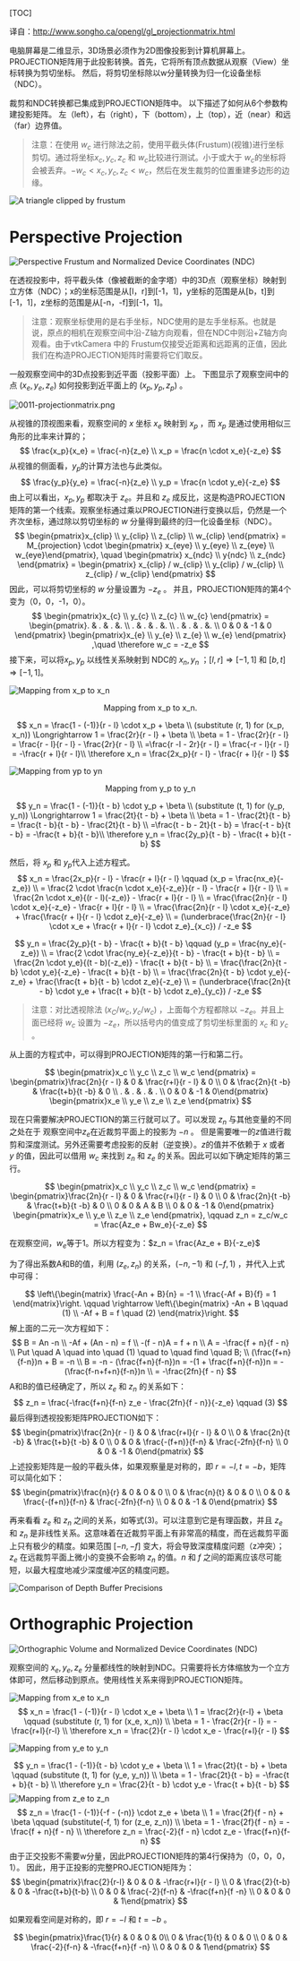 [TOC]

译自：http://www.songho.ca/opengl/gl_projectionmatrix.html

电脑屏幕是二维显示，3D场景必须作为2D图像投影到计算机屏幕上。PROJECTION矩阵用于此投影转换。首先，它将所有顶点数据从观察（View）坐标转换为剪切坐标。 然后，将剪切坐标除以w分量转换为归一化设备坐标（NDC）。

裁剪和NDC转换都已集成到PROJECTION矩阵中。 以下描述了如何从6个参数构建投影矩阵。 左（left），右（right），下（bottom），上（top），近（near）和远（far）边界值。

>  注意：在使用 $w_c$ 进行除法之前，使用平截头体(Frustum)(视锥)进行坐标剪切。通过将坐标$x_c, y_c, z_c$ 和 $w_c$比较进行测试。小于或大于 $w_c$的坐标将会被丢弃。$-w_c < x_c, y_c, z_c < w_c$，然后在发生裁剪的位置重建多边形的边缘。

![A triangle clipped by frustum](05vtkpics/0007-gl_frustumclip.png)

# Perspective Projection

![Perspective Frustum and Normalized Device Coordinates (NDC)](05vtkpics/0008-gl_projectionmatrix01.png)

在透视投影中，将平截头体（像被截断的金字塔）中的3D点（观察坐标）映射到立方体（NDC）；x的坐标范围是从[l，r]到[-1，1]，y坐标的范围是从[b，t]到[-1，1]，z坐标的范围是从[-n，-f]到[-1，1]。

> 注意：观察坐标使用的是右手坐标，NDC使用的是左手坐标系。也就是说，原点的相机在观察空间中沿-Z轴方向观看，但在NDC中则沿+Z轴方向观看。由于vtkCamera 中的 Frustum仅接受近距离和远距离的正值，因此我们在构造PROJECTION矩阵时需要将它们取反。

一般观察空间中的3D点投影到近平面（投影平面）上。 下图显示了观察空间中的点 $(x_e, y_e, z_e)$ 如何投影到近平面上的 $(x_p, y_p, z_p)$ 。

![0011-projectionmatrix.png](05vtkpics/0011-projectionmatrix.png)

从视锥的顶视图来看，观察空间的 $x$ 坐标 $x_e$ 映射到 $x_p$ ，而 $x_p$ 是通过使用相似三角形的比率来计算的；
$$
\frac{x_p}{x_e} = \frac{-n}{z_e} \\
x_p = \frac{n \cdot x_e}{-z_e}
$$
从视锥的侧面看，$y_p$的计算方法也与此类似。
$$
\frac{y_p}{y_e} = \frac{-n}{z_e} \\
y_p = \frac{n \cdot y_e}{-z_e}
$$
由上可以看出，$x_p, y_p$ 都取决于 $z_e$。并且和 $z_e$ 成反比，这是构造PROJECTION矩阵的第一个线索。观察坐标通过乘以PROJECTION进行变换以后，仍然是一个齐次坐标，通过除以剪切坐标的 $w$ 分量得到最终的归一化设备坐标（NDC）。
$$
\begin{pmatrix}x_{clip} \\ y_{clip} \\ z_{clip} \\ w_{clip} \end{pmatrix} = M_{projection} \cdot \begin{pmatrix} x_{eye} \\ y_{eye} \\ z_{eye} \\ w_{eye}\end{pmatrix}, \quad \begin{pmatrix} x_{ndc} \\ y{ndc} \\ z_{ndc} \end{pmatrix} = \begin{pmatrix} x_{clip} / w_{clip} \\ y_{clip}  / w_{clip} \\ z_{clip}  / w_{clip} \end{pmatrix}
$$
因此，可以将剪切坐标的 $w$ 分量设置为 $-z_e$ 。 并且，PROJECTION矩阵的第4个变为（0，0，-1，0）。
$$
\begin{pmatrix}x_{c} \\ y_{c} \\ z_{c} \\ w_{c} \end{pmatrix} = \begin{pmatrix}. & . & . &. \\ . & . & . &. \\ . & . & . &. \\ 0 & 0 & -1 & 0 \end{pmatrix} \begin{pmatrix}x_{e} \\ y_{e} \\ z_{e} \\ w_{e} \end{pmatrix} ,\quad \therefore w_c = -z_e
$$
接下来，可以将$x_p, y_p$ 以线性关系映射到 NDC的 $x_n, y_n$ ；$[l, r] \Longrightarrow [-1, 1]$ 和 $[b, t] \Longrightarrow [-1, 1]$。

![Mapping from $x_p$ to $x_n$](05vtkpics/0012-gl_projectionmatrix05.png)

<center>Mapping from x_p to x_n.</center>

$$
x_n = \frac{1 - (-1)}{r - l} \cdot x_p + \beta \\
(substitute (r, 1) for (x_p, x_n)) \Longrightarrow 1 = \frac{2r}{r - l} + \beta \\
\beta  = 1 - \frac{2r}{r - l} = \frac{r - l}{r - l} - \frac{2r}{r - l} \\
=\frac{r -l - 2r}{r - l} = \frac{-r - l}{r - l} = -\frac{r + l}{r - l}\\
\therefore x_n = \frac{2x_p}{r - l} - \frac{r + l}{r - l}
$$

![Mapping from yp to yn](05vtkpics/0013-gl_projectionmatrix06.png)

<center>Mapping from y_p to y_n</center>

$$
y_n = \frac{1 - (-1)}{t - b} \cdot y_p + \beta \\
(substitute (t, 1) for (y_p, y_n)) \Longrightarrow 1 = \frac{2t}{t - b} + \beta \\
\beta  = 1 - \frac{2t}{t - b} = \frac{t - b}{t - b} - \frac{2t}{t - b} \\
=\frac{t - b - 2t}{t - b} = \frac{-t - b}{t - b} = -\frac{t + b}{t - b}\\
\therefore y_n = \frac{2y_p}{t - b} - \frac{t + b}{t - b}
$$

然后，将 $x_p$ 和 $y_p$代入上述方程式。
$$
x_n = \frac{2x_p}{r - l} - \frac{r + l}{r - l} \qquad (x_p = \frac{nx_e}{-z_e})  \\
= \frac{2 \cdot \frac{n \cdot x_e}{-z_e}}{r - l} - \frac{r + l}{r - l} \\
= \frac{2n \cdot x_e}{(r - l)(-z_e)} - \frac{r + l}{r - l} \\
= \frac{\frac{2n}{r - l} \cdot x_e}{-z_e} - \frac{r + l}{r - l} \\
= \frac{\frac{2n}{r - l} \cdot x_e}{-z_e} + \frac{\frac{r + l}{r - l} \cdot z_e}{-z_e} \\ 
= (\underbrace{\frac{2n}{r - l} \cdot x_e + \frac{r + l}{r - l} \cdot z_e}_{x_c}) / -z_e
$$

$$
y_n = \frac{2y_p}{t - b} - \frac{t + b}{t - b} \qquad (y_p = \frac{ny_e}{-z_e})   \\
= \frac{2 \cdot \frac{ny_e}{-z_e}}{t - b} - \frac{t + b}{t - b}  \\
= \frac{2n \cdot y_e}{(t - b)(-z_e)} - \frac{t + b}{t - b}  \\
= \frac{\frac{2n}{t - b} \cdot y_e}{-z_e} - \frac{t + b}{t - b} \\
= \frac{\frac{2n}{t - b} \cdot y_e}{-z_e} + \frac{\frac{t + b}{t - b} \cdot z_e}{-z_e} \\
= (\underbrace{\frac{2n}{t - b} \cdot y_e + \frac{t + b}{t - b} \cdot z_e}_{y_c}) / -z_e
$$

> 注意：对比透视除法 $(x_C/w_c, y_c/w_c)$ ，上面每个方程都除以 $-z_e$。并且上面已经将 $w_c$ 设置为 $-z_e$，所以括号内的值变成了剪切坐标里面的 $x_c$ 和 $y_c$ 。

从上面的方程式中，可以得到PROJECTION矩阵的第一行和第二行。

$$
\begin{pmatrix}x_c \\ y_c \\ z_c \\ w_c \end{pmatrix} = \begin{pmatrix}\frac{2n}{r - l} & 0 & \frac{r+l}{r - l} & 0 \\ 0 & \frac{2n}{t -b} & \frac{t+b}{t -b} & 0 \\ . & . & . & . \\ 0 & 0 & -1 & 0\end{pmatrix} \begin{pmatrix}x_e \\ y_e \\ z_e \\ z_e \end{pmatrix}
$$

现在只需要解决PROJECTION的第三行就可以了。可以发现 $z_n$ 与其他变量的不同之处在于 观察空间中$z_e$在近裁剪平面上的投影为 $-n$ 。 但是需要唯一的$z$值进行裁剪和深度测试。另外还需要考虑投影的反射（逆变换）。$z$的值并不依赖于 $x$ 或者 $y$ 的值，因此可以借用 $w_c$ 来找到 $z_n$ 和 $z_e$ 的关系。因此可以如下确定矩阵的第三行。

$$
\begin{pmatrix}x_c \\ y_c \\ z_c \\ w_c \end{pmatrix} = \begin{pmatrix}\frac{2n}{r - l} & 0 & \frac{r+l}{r - l} & 0 \\ 0 & \frac{2n}{t -b} & \frac{t+b}{t -b} & 0 \\ 0 & 0 & A & B \\ 0 & 0 & -1 & 0\end{pmatrix} \begin{pmatrix}x_e \\ y_e \\ z_e \\ z_e \end{pmatrix}, \qquad z_n = z_c/w_c = \frac{Az_e + Bw_e}{-z_e}
$$

在观察空间，$w_e$等于1。所以方程变为：$z_n = \frac{Az_e + B}{-z_e}$

为了得出系数A和B的值，利用 $(z_e, z_n)$ 的关系，$(-n, -1)$ 和 $(-f, 1)$ ，并代入上式中可得：

$$
\left\{\begin{matrix}
\frac{-An + B}{n} = -1 \\ \frac{-Af + B}{f} = 1
\end{matrix}\right. 
\qquad \rightarrow
\left\{\begin{matrix}
-An + B \qquad (1) \\ -Af + B = f \quad (2)
\end{matrix}\right.
$$
解上面的二元一次方程如下：
$$
B = An -n \\
-Af + (An - n) = f \\
-(f - n)A = f + n \\
A = -\frac{f + n}{f - n}  \\
Put \quad A \quad into \quad (1) \quad  to \quad find \quad B; \\
(\frac{f+n}{f-n})n + B = -n \\
B = -n - (\frac{f+n}{f-n})n  = -(1 + \frac{f+n}{f-n})n = -(\frac{f-n+f+n}{f-n})n \\
= -\frac{2fn}{f - n}
$$
A和B的值已经确定了，所以 $z_e$ 和 $z_n$ 的关系如下：
$$
z_n = \frac{-\frac{f+n}{f-n} z_e - \frac{2fn}{f - n}}{-z_e} \qquad (3)
$$
最后得到透视投影矩阵PROJECTION如下：
$$
\begin{pmatrix}\frac{2n}{r - l} & 0 & \frac{r+l}{r - l} & 0 \\ 0 & \frac{2n}{t -b} & \frac{t+b}{t -b} & 0 \\ 0 & 0 & \frac{-(f+n)}{f-n} & \frac{-2fn}{f-n} \\ 0 & 0 & -1 & 0\end{pmatrix}
$$
上述投影矩阵是一般的平截头体，如果观察量是对称的，即 $r = -l, t = -b$，矩阵可以简化如下：
$$
\begin{pmatrix}\frac{n}{r} & 0 & 0 & 0 \\ 0 & \frac{n}{t} & 0 & 0 \\ 0 & 0 & \frac{-(f+n)}{f-n} & \frac{-2fn}{f-n} \\ 0 & 0 & -1 & 0\end{pmatrix}
$$

再来看看 $z_e$ 和 $z_n$ 之间的关系，如等式(3)。可以注意到它是有理函数，并且 $z_e$ 和 $z_n$ 是非线性关系。这意味着在近裁剪平面上有非常高的精度，而在远裁剪平面上只有极少的精度。如果范围 $[-n, -f]$ 变大，将会导致深度精度问题（z冲突）；$z_e$ 在远裁剪平面上微小的变换不会影响 $z_n$ 的值。$n$ 和 $f$ 之间的距离应该尽可能短，以最大程度地减少深度缓冲区的精度问题。

![Comparison of Depth Buffer Precisions](05vtkpics/0014-gl_projectionmatrix.png)

# Orthographic Projection

![Orthographic Volume and Normalized Device Coordinates (NDC)](05vtkpics/0015-OrthographicProjection.png)

观察空间的 $x_e, y_e, z_e$ 分量都线性的映射到NDC。只需要将长方体缩放为一个立方体即可，然后移动到原点。使用线性关系来得到PROJECTION矩阵。

![Mapping from x_e to x_n](05vtkpics/0016-projectionmatrix.png)
$$
x_n = \frac{1 - (-1)}{r - l} \cdot x_e + \beta \\
1 = \frac{2r}{r-l} + \beta \qquad (substitute (r, 1) for (x_e, x_n)) \\
\beta = 1 - \frac{2r}{r - l} = - \frac{r+l}{r-l} \\
\therefore x_n = \frac{2}{r - l} \cdot x_e - \frac{r+l}{r - l}
$$


![Mapping from y_e to y_n](05vtkpics/0017-projectionmatrix.png)

$$
y_n = \frac{1 - (-1)}{t - b} \cdot y_e + \beta \\
1 = \frac{2t}{t - b} + \beta \qquad (substitute (t, 1) for (y_e, y_n)) \\
\beta = 1 - \frac{2t}{t - b} = -\frac{t + b}{t - b} \\
\therefore y_n = \frac{2}{t - b} \cdot y_e - \frac{t + b}{t - b}
$$
![Mapping from z_e to z_n](05vtkpics/0018-projectionmatrix.png)
$$
z_n = \frac{1 - (-1)}{-f - (-n)} \cdot z_e + \beta \\
1 = \frac{2f}{f - n} + \beta \qquad (substitute(-f, 1) for (z_e, z_n)) \\
\beta = 1 - \frac{2f}{f - n} = -\frac{f + n}{f - n} \\
\therefore z_n = \frac{-2}{f - n} \cdot z_e - \frac{f+n}{f-n}
$$
由于正交投影不需要w分量，因此PROJECTION矩阵的第4行保持为（0，0，0，1）。 因此，用于正投影的完整PROJECTION矩阵为：
$$
\begin{pmatrix}\frac{2}{r-l} & 0 & 0 & -\frac{r+l}{r - l} \\ 0 & \frac{2}{t-b} & 0 & -\frac{t+b}{t-b} \\ 0 & 0 & \frac{-2}{f-n}  & -\frac{f+n}{f -n} \\ 0 & 0 & 0 & 1\end{pmatrix}
$$

如果观看空间是对称的，即 $r = -l$ 和 $t = -b$ 。

$$
\begin{pmatrix}\frac{1}{r} & 0 & 0 & 0\\ 0 & \frac{1}{t} & 0 & 0 \\ 0 & 0 & \frac{-2}{f-n}  & -\frac{f+n}{f -n} \\ 0 & 0 & 0 & 1\end{pmatrix}
$$



